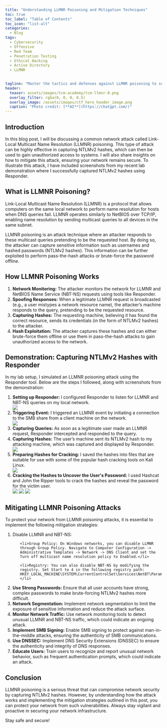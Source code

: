 ```yaml
---
title: "Understanding LLMNR Poisoning and Mitigation Techniques"
toc: true
toc_label: "Table of Contents"
toc_icon: "list-alt"
categories:
  - Blog
tags:
  - Cybersecurity
  - Offensive
  - Red Team
  - Penetration Testing
  - Ethical Hacking
  - Active Directory
  - LLMNR

 
tagline: "Master the tactics and defenses against LLMNR poisoning to secure your network."
header:
  teaser: assets/images/tcm-academy/tcm-llmnr-0.png
  overlay_filter: rgba(0, 0, 0, 0.5)
  overlay_image: /assets/images/ctf_hero_header_image.png
  caption: "Photo credit: [**AI**](https://chatgpt.com/)"
---
```



## Introduction
In this blog post, I will be discussing a common network attack called Link-Local Multicast Name Resolution (LLMNR) poisoning. This type of attack can be highly effective in capturing NTLMv2 hashes, which can then be used to gain unauthorized access to systems. I will also share insights on how to mitigate this attack, ensuring your network remains secure. To illustrate this attack, I have included screenshots from my recent lab demonstration where I successfully captured NTLMv2 hashes using Responder.

## What is LLMNR Poisoning?
Link-Local Multicast Name Resolution (LLMNR) is a protocol that allows computers on the same local network to perform name resolution for hosts when DNS queries fail. LLMNR operates similarly to NetBIOS over TCP/IP, enabling name resolution by sending multicast queries to all devices in the same subnet.

LLMNR poisoning is an attack technique where an attacker responds to these multicast queries pretending to be the requested host. By doing so, the attacker can capture sensitive information such as usernames and hashed passwords (NTLMv2 hashes). This information can be further exploited to perform pass-the-hash attacks or brute-force the password offline.

## How LLMNR Poisoning Works
<ol>
<li> <strong>Network Monitoring:</strong> The attacker monitors the network for LLMNR and NetBIOS Name Service (NBT-NS) requests using tools like Responder.</li>
<li><strong>Spoofing Responses:</strong> When a legitimate LLMNR request is broadcasted (e.g., a user mistypes a network resource name), the attacker’s machine responds to the query, pretending to be the requested resource.</li>
<li><strong>Capturing Hashes:</strong> The requesting machine, believing it has found the correct resource, sends its credentials (in the form of NTLMv2 hashes) to the attacker.</li>
<li><strong>Hash Exploitation:</strong> The attacker captures these hashes and can either brute-force them offline or use them in pass-the-hash attacks to gain unauthorized access to the network.</li>
</ol>

## Demonstration: Capturing NTLMv2 Hashes with Responder
In my lab setup, I simulated an LLMNR poisoning attack using the Responder tool. Below are the steps I followed, along with screenshots from the demonstration:
<ol>
<li><strong>Setting up Responder: </strong>I configured Responder to listen for LLMNR and NBT-NS queries on my local network.</li>
<img src="/assets/images/tcm-academy/llmnr-capture-ntlmv2hash-1.png">

<li><strong>Triggering Event:</strong> I triggered an LLMNR event by initiating a connection to the SMB share from a client machine on the network. </li>

<img src="/assets/images/tcm-academy/llmnr-capture-ntlmv2hash-3.png">

<li><strong>Capturing Queries:</strong> As soon as a legitimate user made an LLMNR request, Responder intercepted and responded to the query.</li>


<li><strong>Capturing Hashes:</strong> The user’s machine sent its NTLMv2 hash to my attacking machine, which was captured and displayed by Responder.</li>

<img src="/assets/images/tcm-academy/llmnr-capture-ntlmv2hash-4.png">

<li> <strong>Preparing Hashes for Cracking: </strong> I saved the hashes into files that are suitable for use with some of the popular hash cracking tools on Kali Linux. 
</li>
<img src="/assets/images/tcm-academy/llmnr-capture-ntlmv2hash-5.png">


<li> <strong>Cracking the Hashes to Uncover the User's Password:</strong>  I used Hashcat and John the Ripper tools to crack the hashes and reveal the password for the victim user. 
</li>

<img src="/assets/images/tcm-academy/llmnr-capture-ntlmv2hash-6.png">

<img src="/assets/images/tcm-academy/llmnr-capture-ntlmv2hash-7.png">

<img src="/assets/images/tcm-academy/llmnr-capture-ntlmv2hash-8.png">
</ol>


## Mitigating LLMNR Poisoning Attacks

To protect your network from LLMNR poisoning attacks, it is essential to implement the following mitigation strategies:
<ol>
<li>Disable LLMNR and NBT-NS:</li>
<ul>

    <li>Group Policy: On Windows networks, you can disable LLMNR through Group Policy. Navigate to Computer Configuration -> Administrative Templates -> Network -> DNS Client and set the Turn off multicast name resolution policy to Enabled.</li>

    <li>Registry: You can also disable NBT-NS by modifying the registry. Set Start to 4 in the following registry path: HKEY_LOCAL_MACHINE\SYSTEM\CurrentControlSet\Services\NetBT\Parameters\Interfaces.</li>
</ul>
<li><strong> Use Strong Passwords:</strong> Ensure that all user accounts have strong, complex passwords to make brute-forcing NTLMv2 hashes more difficult.</li>

<li> <strong>Network Segmentation:</strong> Implement network segmentation to limit the exposure of sensitive information and reduce the attack surface.</li>

<li><strong>Monitor Network Traffic:</strong> Use network monitoring tools to detect unusual LLMNR and NBT-NS traffic, which could indicate an ongoing attack.</li>

<li><strong>Implement SMB Signing:</strong> Enable SMB signing to protect against man-in-the-middle attacks, ensuring the authenticity of SMB communications.</li>

<li><strong>Use DNSSEC:</strong> Implement DNS Security Extensions (DNSSEC) to ensure the authenticity and integrity of DNS responses.</li>

<li><strong>Educate Users:</strong> Train users to recognize and report unusual network behavior, such as frequent authentication prompts, which could indicate an attack.</li>

</ol>

## Conclusion
LLMNR poisoning is a serious threat that can compromise network security by capturing NTLMv2 hashes. However, by understanding how the attack works and implementing the mitigation strategies outlined in this post, you can protect your network from such vulnerabilities. Always stay vigilant and proactive in securing your network infrastructure.

Stay safe and secure!
